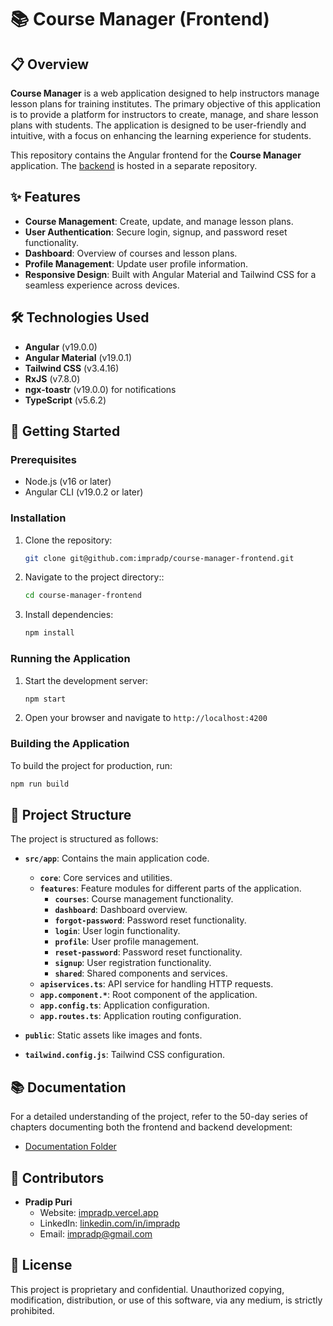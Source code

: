 # 📚 Course Manager (Frontend)

## 📋 Overview

**Course Manager** is a web application designed to help instructors manage lesson plans for training institutes. The primary objective of this application is to provide a platform for instructors to create, manage, and share lesson plans with students. The application is designed to be user-friendly and intuitive, with a focus on enhancing the learning experience for students.

This repository contains the Angular frontend for the **Course Manager** application. The [backend](https://github.com/impradp/CourseManager) is hosted in a separate repository.

## ✨ Features

- **Course Management**: Create, update, and manage lesson plans.
- **User Authentication**: Secure login, signup, and password reset functionality.
- **Dashboard**: Overview of courses and lesson plans.
- **Profile Management**: Update user profile information.
- **Responsive Design**: Built with Angular Material and Tailwind CSS for a seamless experience across devices.

## 🛠️ Technologies Used

- **Angular** (v19.0.0)
- **Angular Material** (v19.0.1)
- **Tailwind CSS** (v3.4.16)
- **RxJS** (v7.8.0)
- **ngx-toastr** (v19.0.0) for notifications
- **TypeScript** (v5.6.2)

## 🚀 Getting Started

### Prerequisites

- Node.js (v16 or later)
- Angular CLI (v19.0.2 or later)

### Installation

1. Clone the repository:

   ```bash
   git clone git@github.com:impradp/course-manager-frontend.git
   ```

2. Navigate to the project directory::

   ```bash
   cd course-manager-frontend
   ```

3. Install dependencies:
   ```bash
   npm install
   ```

### Running the Application

1. Start the development server:
   ```bash
   npm start
   ```
2. Open your browser and navigate to `http://localhost:4200`

### Building the Application

To build the project for production, run:

```bash
npm run build
```

## 📁 Project Structure

The project is structured as follows:

- **`src/app`**: Contains the main application code.

  - **`core`**: Core services and utilities.
  - **`features`**: Feature modules for different parts of the application.
    - **`courses`**: Course management functionality.
    - **`dashboard`**: Dashboard overview.
    - **`forgot-password`**: Password reset functionality.
    - **`login`**: User login functionality.
    - **`profile`**: User profile management.
    - **`reset-password`**: Password reset functionality.
    - **`signup`**: User registration functionality.
    - **`shared`**: Shared components and services.
  - **`apiservices.ts`**: API service for handling HTTP requests.
  - **`app.component.*`**: Root component of the application.
  - **`app.config.ts`**: Application configuration.
  - **`app.routes.ts`**: Application routing configuration.

- **`public`**: Static assets like images and fonts.
- **`tailwind.config.js`**: Tailwind CSS configuration.

## 📚 Documentation

For a detailed understanding of the project, refer to the 50-day series of chapters documenting both the frontend and backend development:

- [Documentation Folder](https://drive.google.com/drive/folders/1VDg5F9LVjIvLnlqLTl9jBjQScUSCLHlh?usp=sharing)

## 👥 Contributors

- **Pradip Puri**
  - Website: [impradp.vercel.app](https://impradp.vercel.app)
  - LinkedIn: [linkedin.com/in/impradp](https://linkedin.com/in/impradp)
  - Email: [impradp@gmail.com](mailto:impradp@gmail.com)

## 📄 License

This project is proprietary and confidential. Unauthorized copying, modification, distribution, or use of this software, via any medium, is strictly prohibited.
